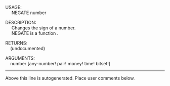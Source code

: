 USAGE:  
&nbsp;&nbsp;&nbsp;&nbsp;&nbsp;NEGATE&nbsp;number&nbsp;  
  
DESCRIPTION:  
&nbsp;&nbsp;&nbsp;&nbsp;&nbsp;Changes&nbsp;the&nbsp;sign&nbsp;of&nbsp;a&nbsp;number.  
&nbsp;&nbsp;&nbsp;&nbsp;&nbsp;NEGATE&nbsp;is&nbsp;a&nbsp;function&nbsp;.  
  
RETURNS:  
&nbsp;&nbsp;&nbsp;&nbsp;(undocumented)  
  
ARGUMENTS:  
&nbsp;&nbsp;&nbsp;&nbsp;number&nbsp;[any-number!&nbsp;pair!&nbsp;money!&nbsp;time!&nbsp;bitset!]  
___
Above this line is autogenerated. Place user comments below.